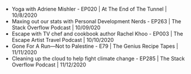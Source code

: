 - Yoga with Adriene Mishler - EP020 | At The End of The Tunnel | 10/8/2020
- Maxing out our stats with Personal Development Nerds - EP263 | The Stack Overflow Podcast | 10/09/020
- Escape with TV chef and cookbook author Rachel Khoo - EP003 | The Escape Artist Travel Podcast | 10/10/2020
- Gone For A Run—Not to Palestine - E79 | The Genius Recipe Tapes | 11/11/2020
- Cleaning up the cloud to help fight climate change - EP285 | The Stack Overflow Podcast | 11/12/2020
